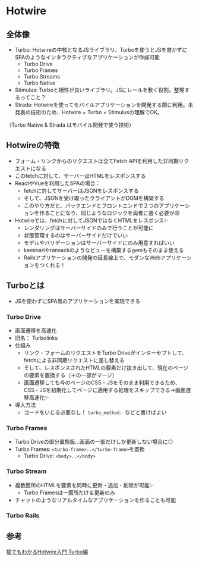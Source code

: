 # Hotwire
## 全体像
- Turbo: Hotwireの中核となるJSライブラリ。Turboを使うとJSを書かずにSPAのようなインタラクティブなアプリケーションが作成可能
  - Turbo Drive
  - Turbo Frames
  - Turbo Streams
  - Turbo Native 
- Stimulus: Turboと相性が良いライブラリ。JSにレールを敷く役割。整理するってこと？
- Strada: Hotwireを使ってモバイルアプリケーションを開発する際に利用。未発表の技術のため、Hotwire = Turbo + Stimulusの理解でOK。

（Turbo Native & Strada はモバイル開発で使う技術）

## Hotwireの特徴
- フォーム・リンクからのリクエストは全てFetch APIを利用した非同期リクエストになる
- このfetchに対して、サーバーはHTMLをレスポンスする
- ReactやVueを利用したSPAの場合：   
  - fetchに対してサーバーはJSONをレスポンスする
  - そして、JSONを受け取ったクライアントがDOMを構築する
  - このやり方だと、バックエンドとフロントエンドで２つのアプリケーションを作ることになり、同じようなロジックを両者に書く必要が😰
- Hotwireでは、fetchに対してJSONではなくHTMLをレスポンス✨
  - レンダリングはサーバーサイドのみで行うことが可能に
  - 状態管理するのはサーバーサイドだけでいい
  - モデルやバリデーションはサーバーサイドにのみ用意すればいい
  - kaminariやransackのようなビューを構築するgemもそのまま使える
  - Railsアプリケーションの開発の延長線上で、モダンなWebアプリケーションをつくれる！

## Turboとは
- JSを使わずにSPA風のアプリケーションを実現できる

### Turbo Drive
- 画面遷移を高速化
- 旧名： Turbolinks
- 仕組み
  - リンク・フォームのリクエストをTurbo Driveがインターセプトして、fetchによる非同期リクエストに差し替える
  - そして、レスポンスされたHTMLの<body>要素だけ抜き出して、現在のページの<body>要素を置換する（＋<head>の一部がマージ）
  - 画面遷移しても今のページのCSS・JSをそのまま利用できるため、CSS・JSを初期化してページに適用する処理をスキップできる→画面遷移高速化✨
- 導入方法
  - コードをいじる必要なし！ `turbo_method: `などと書けばよい

### Turbo Frames
- Turbo Driveの部分置換版...画面の一部だけしか更新しない場合に◎
- Turbo Frames: `<turbo-frame>..</turbo-frame>`を置換
  - Turbo Drive: `<body>..</body>` 
  
### Turbo Stream
- 複数箇所のHTMLを要素を同時に更新・追加・削除が可能✨
  - Turbo Framesは一箇所だけ＆更新のみ
- チャットのようなリアルタイムなアプリケーションを作ることも可能
  
### Turbo Rails
  
## 参考
[猫でもわかるHotwire入門 Turbo編](https://zenn.dev/shita1112/books/cat-hotwire-turbo/viewer/abstract)
